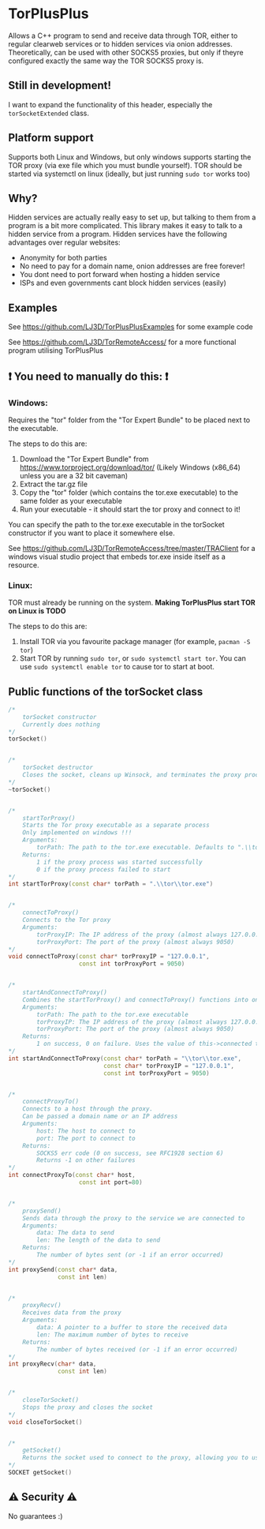 # TorPlusPlus
Allows a C++ program to send and receive data through TOR, either to regular clearweb services or to hidden services via onion addresses.
Theoretically, can be used with other SOCKS5 proxies, but only if theyre configured exactly the same way the TOR SOCKS5 proxy is.

## Still in development!
I want to expand the functionality of this header, especially the `torSocketExtended` class.

## Platform support
Supports both Linux and Windows, but only windows supports starting the TOR proxy (via exe file which you must bundle yourself). TOR should be started via systemctl on linux (ideally, but just running `sudo tor` works too)

## Why?
Hidden services are actually really easy to set up, but talking to them from a program is a bit more complicated. This library makes it easy to talk to a hidden service from a program.
Hidden services have the following advantages over regular websites:
- Anonymity for both parties
- No need to pay for a domain name, onion addresses are free forever!
- You dont need to port forward when hosting a hidden service
- ISPs and even governments cant block hidden services (easily)

## Examples
See https://github.com/LJ3D/TorPlusPlusExamples for some example code

See https://github.com/LJ3D/TorRemoteAccess/ for a more functional program utilising TorPlusPlus

## ❗ You need to manually do this: ❗
### Windows:
Requires the "tor" folder from the "Tor Expert Bundle" to be placed next to the executable.

The steps to do this are:
1. Download the "Tor Expert Bundle" from https://www.torproject.org/download/tor/ (Likely Windows (x86_64) unless you are a 32 bit caveman)
2. Extract the tar.gz file
3. Copy the "tor" folder (which contains the tor.exe executable) to the same folder as your executable
4. Run your executable - it should start the tor proxy and connect to it!

You can specify the path to the tor.exe executable in the torSocket constructor if you want to place it somewhere else.

See https://github.com/LJ3D/TorRemoteAccess/tree/master/TRAClient for a windows visual studio project that embeds tor.exe inside itself as a resource.

### Linux:
TOR must already be running on the system.
**Making TorPlusPlus start TOR on Linux is TODO**

The steps to do this are:
1. Install TOR via you favourite package manager (for example, `pacman -S tor`)
2. Start TOR by running `sudo tor`, or `sudo systemctl start tor`. You can use `sudo systemctl enable tor` to cause tor to start at boot.

## Public functions of the torSocket class
```c++
/*
    torSocket constructor
    Currently does nothing
*/
torSocket()


/*
    torSocket destructor
    Closes the socket, cleans up Winsock, and terminates the proxy process
*/
~torSocket()


/*
    startTorProxy()
    Starts the Tor proxy executable as a separate process
    Only implemented on windows !!!
    Arguments:
        torPath: The path to the tor.exe executable. Defaults to ".\\tor\\tor.exe"
    Returns:
        1 if the proxy process was started successfully
        0 if the proxy process failed to start
*/
int startTorProxy(const char* torPath = ".\\tor\\tor.exe")


/*
    connectToProxy()
    Connects to the Tor proxy
    Arguments:
        torProxyIP: The IP address of the proxy (almost always 127.0.0.1)
        torProxyPort: The port of the proxy (almost always 9050)
*/
void connectToProxy(const char* torProxyIP = "127.0.0.1",
                    const int torProxyPort = 9050)


/*
    startAndConnectToProxy()
    Combines the startTorProxy() and connectToProxy() functions into one function for convenience
    Arguments:
        torPath: The path to the tor.exe executable
        torProxyIP: The IP address of the proxy (almost always 127.0.0.1)
        torProxyPort: The port of the proxy (almost always 9050)
    Returns:
        1 on success, 0 on failure. Uses the value of this->connected to determine success or failure if this->startTorProxy() returns 1
*/
int startAndConnectToProxy(const char* torPath = "\\tor\\tor.exe",
                           const char* torProxyIP = "127.0.0.1",
                           const int torProxyPort = 9050)


/*
    connectProxyTo()
    Connects to a host through the proxy.
    Can be passed a domain name or an IP address
    Arguments:
        host: The host to connect to
        port: The port to connect to
    Returns:
        SOCKS5 err code (0 on success, see RFC1928 section 6)
        Returns -1 on other failures
*/
int connectProxyTo(const char* host, 
                    const int port=80)


/*
    proxySend()
    Sends data through the proxy to the service we are connected to
    Arguments:
        data: The data to send
        len: The length of the data to send
    Returns:
        The number of bytes sent (or -1 if an error occurred)
*/
int proxySend(const char* data, 
              const int len)


/*
    proxyRecv()
    Receives data from the proxy
    Arguments:
        data: A pointer to a buffer to store the received data
        len: The maximum number of bytes to receive
    Returns:
        The number of bytes received (or -1 if an error occurred)
*/
int proxyRecv(char* data, 
              const int len)


/*
    closeTorSocket()
    Stops the proxy and closes the socket
*/
void closeTorSocket()


/*
    getSocket()
    Returns the socket used to connect to the proxy, allowing you to use the socket directly (in case you need to do something that this class doesn't support)
*/
SOCKET getSocket()

```

## ⚠️ Security ⚠️
No guarantees :)
